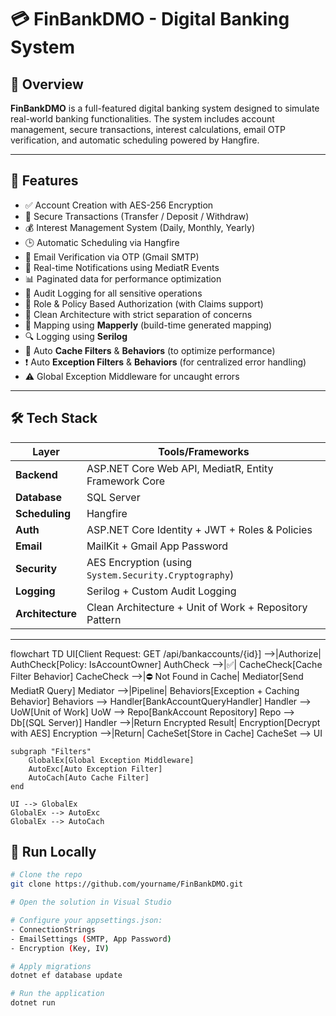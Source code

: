 # 💳 FinBankDMO - Digital Banking System

## 🧾 Overview

**FinBankDMO** is a full-featured digital banking system designed to simulate real-world banking functionalities. The system includes account management, secure transactions, interest calculations, email OTP verification, and automatic scheduling powered by Hangfire.

---

## 🚀 Features

- ✅ Account Creation with AES-256 Encryption
- 🔐 Secure Transactions (Transfer / Deposit / Withdraw)
- 💰 Interest Management System (Daily, Monthly, Yearly)
- 🕒 Automatic Scheduling via Hangfire
- 📧 Email Verification via OTP (Gmail SMTP)
- 🔔 Real-time Notifications using MediatR Events
- 📊 Paginated data for performance optimization
- 🧾 Audit Logging for all sensitive operations
- 👤 Role & Policy Based Authorization (with Claims support)
- 🧭 Clean Architecture with strict separation of concerns
- 💫 Mapping using **Mapperly** (build-time generated mapping)
- 🔍 Logging using **Serilog**
- 🧠 Auto **Cache Filters** & **Behaviors** (to optimize performance)
- ❗ Auto **Exception Filters** & **Behaviors** (for centralized error handling)
- ⚠️ Global Exception Middleware for uncaught errors

---

## 🛠️ Tech Stack

| Layer           | Tools/Frameworks |
|----------------|------------------|
| **Backend**    | ASP.NET Core Web API, MediatR, Entity Framework Core |
| **Database**   | SQL Server |
| **Scheduling** | Hangfire |
| **Auth**       | ASP.NET Core Identity + JWT + Roles & Policies |
| **Email**      | MailKit + Gmail App Password |
| **Security**   | AES Encryption (using `System.Security.Cryptography`) |
| **Logging**    | Serilog + Custom Audit Logging |
| **Architecture** | Clean Architecture + Unit of Work + Repository Pattern |

---

flowchart TD
    UI[Client Request: GET /api/bankaccounts/{id}] -->|Authorize| AuthCheck[Policy: IsAccountOwner]
    AuthCheck -->|✅| CacheCheck[Cache Filter Behavior]
    CacheCheck -->|⛔ Not Found in Cache| Mediator[Send MediatR Query]
    Mediator -->|Pipeline| Behaviors[Exception + Caching Behavior]
    Behaviors --> Handler[BankAccountQueryHandler]
    Handler --> UoW[Unit of Work]
    UoW --> Repo[BankAccount Repository]
    Repo --> Db[(SQL Server)]
    Handler -->|Return Encrypted Result| Encryption[Decrypt with AES]
    Encryption -->|Return| CacheSet[Store in Cache]
    CacheSet --> UI

    subgraph "Filters"
        GlobalEx[Global Exception Middleware]
        AutoExc[Auto Exception Filter]
        AutoCach[Auto Cache Filter]
    end

    UI --> GlobalEx
    GlobalEx --> AutoExc
    GlobalEx --> AutoCach


## 🧪 Run Locally

```bash
# Clone the repo
git clone https://github.com/yourname/FinBankDMO.git

# Open the solution in Visual Studio

# Configure your appsettings.json:
- ConnectionStrings
- EmailSettings (SMTP, App Password)
- Encryption (Key, IV)

# Apply migrations
dotnet ef database update

# Run the application
dotnet run
